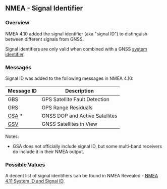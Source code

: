 ## NMEA - Signal Identifier

### Overview

NMEA 4.10 added the signal identifier (aka "signal ID") to distinguish between different signals from GNSS.

Signal identifiers are only valid when combined with a GNSS [system identifier](system-id.md).



### Messages

Signal ID was added to the following messages in NMEA 4.10:

| Message ID                   | Description                    |
| ---------------------------- | ------------------------------ |
| GBS                          | GPS Satellite Fault Detection  |
| GRS                          | GPS Range Residuals            |
| [GSA](../messages/gsa.md) \* | GNSS DOP and Active Satellites |
| [GSV](../messages/gsv.md)    | GNSS Satellites in View        |

Notes:

- GSA does not officially include signal ID, but some multi-band receivers do include it in their NMEA output.



### Possible Values

A decent list of signal identifiers can be found in NMEA Revealed - [NMEA 4.11 System ID and Signal ID](https://gpsd.gitlab.io/gpsd/NMEA.html#_nmea_4_11_system_id_and_signal_id).


